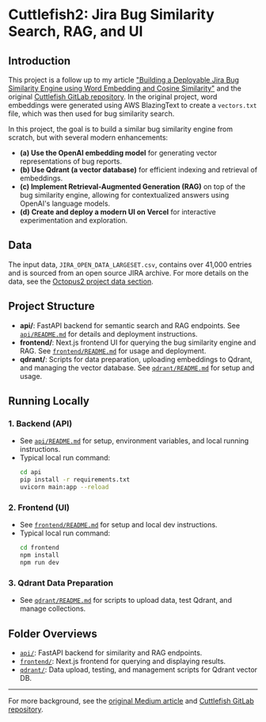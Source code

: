 # Cuttlefish2: Jira Bug Similarity Search, RAG, and UI

## Introduction
This project is a follow up to my article ["Building a Deployable Jira Bug Similarity Engine using Word Embedding and Cosine Similarity"](https://medium.com/data-science/building-a-deployable-jira-bug-similarity-engine-using-word-embedding-and-cosine-similarity-1c78eeb23a8d) and the original [Cuttlefish GitLab repository](https://gitlab.com/foohm71/cuttlefish). In the original project, word embeddings were generated using AWS BlazingText to create a `vectors.txt` file, which was then used for bug similarity search.

In this project, the goal is to build a similar bug similarity engine from scratch, but with several modern enhancements:

- **(a) Use the OpenAI embedding model** for generating vector representations of bug reports.
- **(b) Use Qdrant (a vector database)** for efficient indexing and retrieval of embeddings.
- **(c) Implement Retrieval-Augmented Generation (RAG)** on top of the bug similarity engine, allowing for contextualized answers using OpenAI's language models.
- **(d) Create and deploy a modern UI on Vercel** for interactive experimentation and exploration.

## Data
The input data, `JIRA_OPEN_DATA_LARGESET.csv`, contains over 41,000 entries and is sourced from an open source JIRA archive. For more details on the data, see the [Octopus2 project data section](https://gitlab.com/foohm71/octopus2#the-data).

## Project Structure

- **api/**: FastAPI backend for semantic search and RAG endpoints. See [`api/README.md`](./api/README.md) for details and deployment instructions.
- **frontend/**: Next.js frontend UI for querying the bug similarity engine and RAG. See [`frontend/README.md`](./frontend/README.md) for usage and deployment.
- **qdrant/**: Scripts for data preparation, uploading embeddings to Qdrant, and managing the vector database. See [`qdrant/README.md`](./qdrant/README.md) for setup and usage.

## Running Locally

### 1. Backend (API)
- See [`api/README.md`](./api/README.md) for setup, environment variables, and local running instructions.
- Typical local run command:
  ```bash
  cd api
  pip install -r requirements.txt
  uvicorn main:app --reload
  ```

### 2. Frontend (UI)
- See [`frontend/README.md`](./frontend/README.md) for setup and local dev instructions.
- Typical local run command:
  ```bash
  cd frontend
  npm install
  npm run dev
  ```

### 3. Qdrant Data Preparation
- See [`qdrant/README.md`](./qdrant/README.md) for scripts to upload data, test Qdrant, and manage collections.

## Folder Overviews

- [`api/`](./api/README.md): FastAPI backend for similarity and RAG endpoints.
- [`frontend/`](./frontend/README.md): Next.js frontend for querying and displaying results.
- [`qdrant/`](./qdrant/README.md): Data upload, testing, and management scripts for Qdrant vector DB.

---

For more background, see the [original Medium article](https://medium.com/data-science/building-a-deployable-jira-bug-similarity-engine-using-word-embedding-and-cosine-similarity-1c78eeb23a8d) and [Cuttlefish GitLab repository](https://gitlab.com/foohm71/cuttlefish). 
